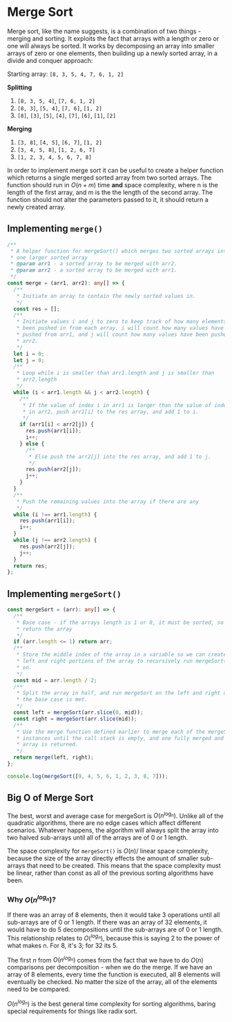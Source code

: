 # Merge Sort

Merge sort, like the name suggests, is a combination of two things - merging and sorting.
It exploits the fact that arrays with a length or zero or one will always be sorted. It works
by decomposing an array into smaller arrays of zero or one elements, then building up a newly
sorted array, in a divide and conquer approach:

Starting array: `[8, 3, 5, 4, 7, 6, 1, 2]`

**Splitting**
1. `[8, 3, 5, 4]`, `[7, 6, 1, 2]`
2. `[8, 3]`, `[5, 4]`, `[7, 6]`, `[1, 2]`
3. `[8]`, `[3]`, `[5]`, `[4]`, `[7]`, `[6]`, `[1]`, `[2]`

**Merging**
1. `[3, 8]`, `[4, 5]`, `[6, 7]`, `[1, 2]`
2. `[3, 4, 5, 8]`, `[1, 2, 6, 7]`
3. `[1, 2, 3, 4, 5, 6, 7, 8]`

In order to implement merge sort it can be useful to create a helper function which
returns a single merged sorted array from two sorted arrays. The function should run
in $O(n + m)$ time **and** space complexity, where n is the length of the first array,
and m is the the length of the second array. The function should not alter the
parameters passed to it, it should return a newly created array.

## Implementing `merge()`
```typescript
/**
 * A helper function for mergeSort() which merges two sorted arrays into
 * one larger sorted array
 * @param arr1 - a sorted array to be merged with arr2.
 * @param arr2 - a sorted array to be merged with arr1.
 */
const merge = (arr1, arr2): any[] => {
  /**
   * Initiate an array to contain the newly sorted values in.
   */
  const res = [];
  /**
   * Initiate values i and j to zero to keep track of how many elements have
   * been pushed in from each array. i will count how many values have been
   * pushed from arr1, and j will count how many values have been pushed from
   * arr2.
   */
  let i = 0;
  let j = 0;
  /**
   * Loop while i is smaller than arr1.length and j is smaller than
   * arr2.length
   */
  while (i < arr1.length && j < arr2.length) {
    /**
     * If the value of index i in arr1 is larger than the value of index j
     * in arr2, push arr1[i] to the res array, and add 1 to i.
     */
    if (arr1[i] < arr2[j]) {
      res.push(arr1[i]);
      i++;
    } else {
      /**
       * Else push the arr2[j] into the res array, and add 1 to j.
       */
      res.push(arr2[j]);
      j++;
    }
  }
  /**
   * Push the remaining values into the array if there are any
   */
  while (i !== arr1.length) {
    res.push(arr1[i]);
    i++;
  }
  while (j !== arr2.length) {
    res.push(arr2[j]);
    j++;
  }
  return res;
};
```

## Implementing `mergeSort()`
```typescript
const mergeSort = (arr): any[] => {
  /**
   * Base case - if the arrays length is 1 or 0, it must be sorted, so
   * return the array
   */
  if (arr.length <= 1) return arr;
  /**
   * Store the middle index of the array in a variable so we can create
   * left and right portions of the array to recursively run mergeSort()
   * on.
   */
  const mid = arr.length / 2;
  /**
   * Split the array in half, and run mergeSort on the left and right until
   * the base case is met.
   */
  const left = mergeSort(arr.slice(0, mid));
  const right = mergeSort(arr.slice(mid));
  /**
   * Use the merge function defined earlier to merge each of the mergeSort
   * instances until the call stack is empty, and one fully merged and sorted
   * array is returned.
   */
  return merge(left, right);
};

console.log(mergeSort([9, 4, 5, 6, 1, 2, 3, 8, 7]));
```

## Big O of Merge Sort

The best, worst and average case for mergeSort is $O(n ^{\log_n})$. Unlike all of the
quadratic algorithms, there are no edge cases which affect different scenarios. Whatever
happens, the algorithm will always split the array into two halved sub-arrays until all of
the arrays are of 0 or 1 length.

The space complexity for `mergeSort()` is $O(n)$/ linear space complexity, because the size
of the array directly effects the amount of smaller sub-arrays that need to be created. This
means that the space complexity must be linear, rather than const as all of the previous
sorting algorithms have been.


### Why $O(n ^{log_n})$?

If there was an array of 8 elements, then it would take 3 operations until all sub-arrays
are of 0 or 1 length. If there was an array of 32 elements, it would have to do 5
decompositions until the sub-arrays are of 0 or 1 length. This relationship relates to
$O(^{log_n})$, because this is saying 2 to the power of what makes n. For 8, it's 3; for 32
its 5.

The first $n$ from $O(n^{log_n})$ comes from the fact that we have to do $O(n)$ comparisons
per decomposition - when we do the merge. If we have an array of 8 elements, every time the
function is executed, all 8 elements will eventually be checked. No matter the size of the 
array, all of the elements need to be compared. 

$O(n^{log_n})$ is the best general time complexity for sorting algorithms, baring special
requirements for things like radix sort.
